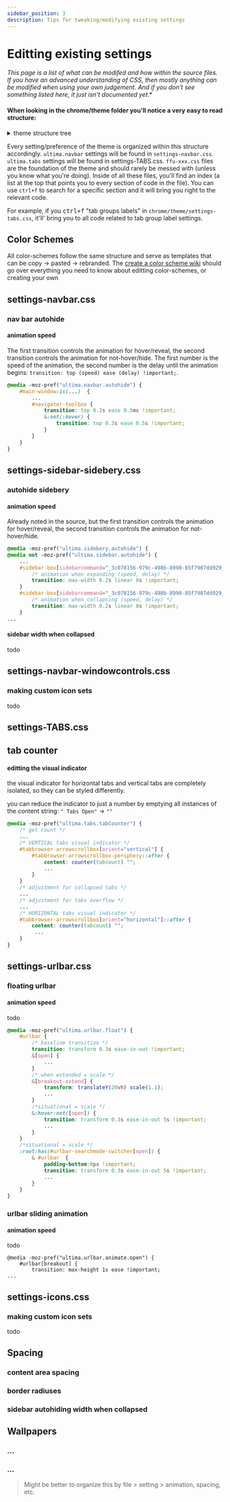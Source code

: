 ```yaml
---
sidebar_position: 3
description: Tips for tweaking/modifying existing settings
---
```


# Editting existing settings

*This page is a list of *what can be* modifed and *how* within the source files. If you have an advanced understanding of CSS, then mostly anything can be modified when using your own judgement. And if you don't see something listed here, it just isn't documented yet*.*

#### When looking in the chrome/theme folder you'll notice a very easy to read structure:

<details>
<summary>theme structure tree</summary>

```
├── theme
│   ├── ffu-global-positioning.css
│   ├── ffu-internal-appearance.css
│   ├── ffu-private-browsing.css
│   ├── ffu-special-configs.css
│   ├── settings-context-menus.css
│   ├── settings-extensions-panel.css
│   ├── settings-icons.css
│   ├── settings-navbar.css
│   ├── settings-navbar-windowcontrols.css
│   ├── settings-sidebar-sidebery.css
│   ├── settings-TABS.css
│   ├── settings-urlbar.css
│   ├── website-aboutaddons.css
│   ├── website-aboutconfig.css
│   ├── website-newtab.css
│   ├── website-private.css
│   ├── website-reddit.css
│   ├── website-styles.css
│   └── website-yt.css
│   ├── color-schemes/
│   │   ├── (color scheme folders)
│   │   └── (wallpaper folder)
│   ├── icons/
│   │   ├── (icons)
├── userChrome.css
├── userContent.css
└── user.js
└── changelog.md (feel free to document/credit your change here if you want to)
```
</details>

Every setting/preference of the theme is organized within this structure accordingly. `ultima.navbar` settings will be found in `settings-navbar.css`. `ultima.tabs` settings will be found in settings-TABS.css. `ffu-xxx.css` files are the foundation of the theme and should rarely be messed with (unless you know what you're doing). Inside of all these files, you'll find an index (a list at the top that points you to every section of code in the file). You can use `ctrl+f` to search for a specific section and it will bring you right to the relevant code.

For example, if you <kbd>ctrl+f</kbd> "tab groups labels" in `chrome/theme/settings-tabs.css`, it'll' bring you to all code related to tab group label settings.


## Color Schemes

All color-schemes follow the same structure and serve as templates that can be copy -> pasted -> rebranded. The [create a color scheme wiki](/docs/color-schemes/create-a-color-scheme) should go over everything you need to know about editting color-schemes, or creating your own


## settings-navbar.css

### nav bar autohide

#### animation speed

The first transition controls the animation for hover/reveal, the second transition controls the animation for not-hover/hide. The first number is the speed of the animation, the second number is the delay until the animation begins: `transition: top (speed) ease (delay) !important;`.

```css
@media -moz-pref("ultima.navbar.autohide") {
    #main-window:is(...)  {
        ...
        #navigator-toolbox {
            transition: top 0.2s ease 0.5ms !important;
            &:not(:hover) {
                transition: top 0.3s ease 0.5s !important;
            }
        }   
    }
}
```

## settings-sidebar-sidebery.css

### autohide sidebery

#### animation speed

Already noted in the source, but the first transition controls the animation for hover/reveal, the second transition controls the animation for not-hover/hide.

```css
@media -moz-pref("ultima.sidebery.autohide") {
@media not -moz-pref("ultima.sidebar.autohide") {
    ...
    #sidebar-box[sidebarcommand="_3c078156-979c-498b-8990-85f7987dd929_-sidebar-action"]:hover {
        /* animation when expanding (speed, delay) */
        transition: max-width 0.2s linear 0s !important;
    }
    #sidebar-box[sidebarcommand="_3c078156-979c-498b-8990-85f7987dd929_-sidebar-action"]:not(:hover) {
        /* animation when collapsing (speed, delay) */
        transition: max-width 0.2s linear 0s !important;
    }
...
```

#### sidebar width when collapsed

todo

## settings-navbar-windowcontrols.css

### making custom icon sets

todo

## settings-TABS.css

## tab counter

#### editting the visual indicator

the visual indicator for horizontal tabs and vertical tabs are completely isolated, so they can be styled differently.

you can reduce the indicator to just a number by emptying all instances of the content string: `" Tabs Open"` -> `""`

```css
@media -moz-pref("ultima.tabs.tabCounter") {
    /* get count */
    ...
    /* VERTICAL tabs visual indicator */
    #tabbrowser-arrowscrollbox[orient="vertical"] {
        #tabbrowser-arrowscrollbox-periphery::after {
            content: counter(tabcount) "";
            ...
        }
    }
    /* adjustment for collapsed tabs */
    ...
    /* adjustment for tabs overflow */
    ...
    /* HORIZONTAL tabs visual indicator */
    #tabbrowser-arrowscrollbox[orient="horizontal"]::after {
        content: counter(tabcount) "";
         ...
    }
}
```


## settings-urlbar.css

### floating urlbar

#### animation speed

todo

```css
@media -moz-pref("ultima.urlbar.float") {
    #urlbar {
        /* baseline transition */
        transition: transform 0.3s ease-in-out !important;
        &[open] {
            ...
        }
        /* when extended = scale */
        &[breakout-extend] {
            transform: translateY(20vh) scale(1.1);
            ...
        }
        /*situational = scale */
        &:hover:not([open]) {
            transition: transform 0.3s ease-in-out 5s !important;
            ...
        }
    }
    /*situational = scale */
    :root:has(#urlbar-searchmode-switcher[open]) {
        & #urlbar  {
            padding-bottom:0px !important;
            transition: transform 0.3s ease-in-out 5s !important;
            ...
        }
    }
}
```

### urlbar sliding animation

#### animation speed

todo

```
@media -moz-pref("ultima.urlbar.animate.open") {
    #urlbar[breakout] {
        transition: max-height 1s ease !important;
...
```

## settings-icons.css

### making custom icon sets

todo

## Spacing

### content area spacing
### border radiuses
### sidebar autohiding width when collapsed

## Wallpapers

### ...
### ...

> Might be better to organize this by file > setting > animation, spacing, etc.